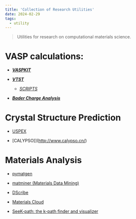 ```yaml
---
title: 'Collection of Research Utilities'
date: 2024-02-29
tags:
  - utility
---
```


> Utilities for research on computational materials science.

# VASP calculations:

- [***VASPKIT***](https://vaspkit.com/)

- [***VTST***](https://theory.cm.utexas.edu/vtsttools/)
  
  - [*SCRIPTS*](https://theory.cm.utexas.edu/vtsttools/scripts.html)

- [***Bader Charge Analysis***](https://theory.cm.utexas.edu/henkelman/code/bader/)

# Crystal Structure Prediction

- [USPEX](https://uspex-team.org/en)

- [CALYPSO]](http://www.calypso.cn/)

# Materials Analysis

- [pymatgen](https://pymatgen.org/)

- [matminer (Materials Data Mining)](https://hackingmaterials.lbl.gov/matminer/)

- [DScribe](https://singroup.github.io/dscribe/latest/)

- [Materials Cloud](https://www.materialscloud.org/home)
  
- [SeeK-path: the k-path finder and visualizer](https://tools.materialscloud.org/seekpath/)
